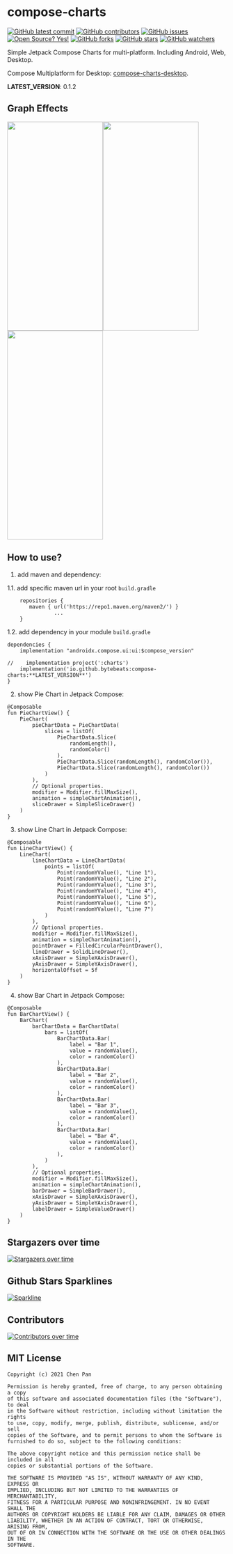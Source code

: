 # compose-charts

[![GitHub latest commit](https://badgen.net/github/last-commit/bytebeats/compose-charts)](https://github.com/bytebeats/compose-charts/commit/)
[![GitHub contributors](https://img.shields.io/github/contributors/bytebeats/compose-charts.svg)](https://github.com/bytebeats/compose-charts/graphs/contributors/)
[![GitHub issues](https://img.shields.io/github/issues/bytebeats/compose-charts.svg)](https://github.com/bytebeats/compose-charts/issues/)
[![Open Source? Yes!](https://badgen.net/badge/Open%20Source%20%3F/Yes%21/blue?icon=github)](https://github.com/bytebeats/compose-charts/)
[![GitHub forks](https://img.shields.io/github/forks/bytebeats/compose-charts.svg?style=social&label=Fork&maxAge=2592000)](https://github.com/bytebeats/compose-charts/network/)
[![GitHub stars](https://img.shields.io/github/stars/bytebeats/compose-charts.svg?style=social&label=Star&maxAge=2592000)](https://github.com/bytebeats/compose-charts/stargazers/)
[![GitHub watchers](https://img.shields.io/github/watchers/bytebeats/compose-charts.svg?style=social&label=Watch&maxAge=2592000)](https://github.com/bytebeats/compose-charts/watchers/)

Simple Jetpack Compose Charts for multi-platform. Including Android, Web, Desktop.

Compose Multiplatform for Desktop: [compose-charts-desktop](https://github.com/bytebeats/compose-charts-desktop).

**LATEST_VERSION**: 0.1.2

## Graph Effects

<img src="/arts/pie_chart.gif" width="220" height="480"/><img src="/arts/line_chart.gif" width="220" height="480"/><img src="/arts/bar_chart.gif" width="220" height="480"/>

## How to use?

1. add maven and dependency:

1.1. add specific maven url in your root `build.gradle`

```
    repositories {
       maven { url('https://repo1.maven.org/maven2/') }
               ...
    }
```

1.2. add dependency in your module `build.gradle`

```
dependencies {
    implementation "androidx.compose.ui:ui:$compose_version"

//    implementation project(':charts')
    implementation('io.github.bytebeats:compose-charts:**LATEST_VERSION**')
}
```

2. show Pie Chart in Jetpack Compose:

```
@Composable
fun PieChartView() {
    PieChart(
        pieChartData = PieChartData(
            slices = listOf(
                PieChartData.Slice(
                    randomLength(),
                    randomColor()
                ),
                PieChartData.Slice(randomLength(), randomColor()),
                PieChartData.Slice(randomLength(), randomColor())
            )
        ),
        // Optional properties.
        modifier = Modifier.fillMaxSize(),
        animation = simpleChartAnimation(),
        sliceDrawer = SimpleSliceDrawer()
    )
}
```

3. show Line Chart in Jetpack Compose:

```
@Composable
fun LineChartView() {
    LineChart(
        lineChartData = LineChartData(
            points = listOf(
                Point(randomYValue(), "Line 1"),
                Point(randomYValue(), "Line 2"),
                Point(randomYValue(), "Line 3"),
                Point(randomYValue(), "Line 4"),
                Point(randomYValue(), "Line 5"),
                Point(randomYValue(), "Line 6"),
                Point(randomYValue(), "Line 7")
            )
        ),
        // Optional properties.
        modifier = Modifier.fillMaxSize(),
        animation = simpleChartAnimation(),
        pointDrawer = FilledCircularPointDrawer(),
        lineDrawer = SolidLineDrawer(),
        xAxisDrawer = SimpleXAxisDrawer(),
        yAxisDrawer = SimpleYAxisDrawer(),
        horizontalOffset = 5f
    )
}
```

4. show Bar Chart in Jetpack Compose:

```
@Composable
fun BarChartView() {
    BarChart(
        barChartData = BarChartData(
            bars = listOf(
                BarChartData.Bar(
                    label = "Bar 1",
                    value = randomValue(),
                    color = randomColor()
                ),
                BarChartData.Bar(
                    label = "Bar 2",
                    value = randomValue(),
                    color = randomColor()
                ),
                BarChartData.Bar(
                    label = "Bar 3",
                    value = randomValue(),
                    color = randomColor()
                ),
                BarChartData.Bar(
                    label = "Bar 4",
                    value = randomValue(),
                    color = randomColor()
                ),
            )
        ),
        // Optional properties.
        modifier = Modifier.fillMaxSize(),
        animation = simpleChartAnimation(),
        barDrawer = SimpleBarDrawer(),
        xAxisDrawer = SimpleXAxisDrawer(),
        yAxisDrawer = SimpleYAxisDrawer(),
        labelDrawer = SimpleValueDrawer()
    ) 
}
```
## Stargazers over time

[![Stargazers over time](https://starchart.cc/bytebeats/compose-charts.svg)](https://starchart.cc/bytebeats/compose-charts)

## Github Stars Sparklines

[![Sparkline](https://stars.medv.io/bytebeats/compose-charts.svg)](https://stars.medv.io/bytebeats/compose-charts)

## Contributors

[![Contributors over time](https://contributor-graph-api.apiseven.com/contributors-svg?chart=contributorOverTime&repo=bytebeats/compose-charts)](https://www.apiseven.com/en/contributor-graph?chart=contributorOverTime&repo=bytebeats/compose-charts)

## MIT License

    Copyright (c) 2021 Chen Pan

    Permission is hereby granted, free of charge, to any person obtaining a copy
    of this software and associated documentation files (the "Software"), to deal
    in the Software without restriction, including without limitation the rights
    to use, copy, modify, merge, publish, distribute, sublicense, and/or sell
    copies of the Software, and to permit persons to whom the Software is
    furnished to do so, subject to the following conditions:

    The above copyright notice and this permission notice shall be included in all
    copies or substantial portions of the Software.

    THE SOFTWARE IS PROVIDED "AS IS", WITHOUT WARRANTY OF ANY KIND, EXPRESS OR
    IMPLIED, INCLUDING BUT NOT LIMITED TO THE WARRANTIES OF MERCHANTABILITY,
    FITNESS FOR A PARTICULAR PURPOSE AND NONINFRINGEMENT. IN NO EVENT SHALL THE
    AUTHORS OR COPYRIGHT HOLDERS BE LIABLE FOR ANY CLAIM, DAMAGES OR OTHER
    LIABILITY, WHETHER IN AN ACTION OF CONTRACT, TORT OR OTHERWISE, ARISING FROM,
    OUT OF OR IN CONNECTION WITH THE SOFTWARE OR THE USE OR OTHER DEALINGS IN THE
    SOFTWARE.

